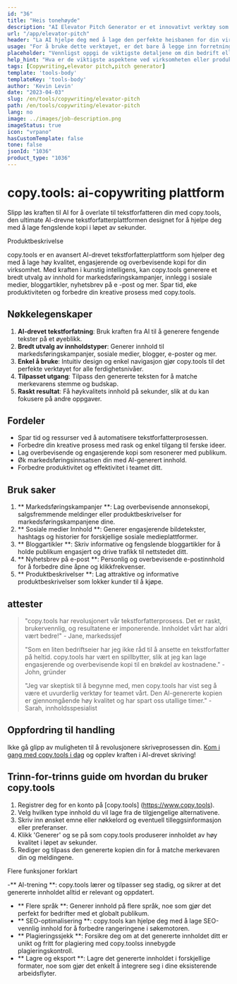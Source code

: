 ```yaml
---
id: "36"
title: "Heis tonehøyde"
description: "AI Elevator Pitch Generator er et innovativt verktøy som bruker kunstig intelligens for å skape overbevisende og fengslende heisbaner for din virksomhet, produkt eller service.  Imponere potensielle kunder eller investorer med en kortfattet og engasjerende tonehøyde som fremhever de viktigste aspektene ved tilbudet ditt, slik at det skiller seg ut fra konkurransen."
url: "/app/elevator-pitch"
header: "La AI hjelpe deg med å lage den perfekte heisbanen for din virksomhet eller produkt."
usage: "For å bruke dette verktøyet, er det bare å legge inn forretningsnavnet, nøkkelfunksjonene og målgruppen.  Denne AI-generatoren vil da lage en godt laget, konsis og overbevisende heisbane som fremhever de unike salgspunktene i din virksomhet eller produkt."
placeholder: "Vennligst oppgi de viktigste detaljene om din bedrift eller produkt, for eksempel bedriftens navn, nøkkelegenskaper, målgruppe osv."
help_hint: "Hva er de viktigste aspektene ved virksomheten eller produktet du vil fokusere på?  Skriv inn noen nøkkelord relatert til disse aspektene, og vår AI vil lage en engasjerende heis tonehøyde basert på innspillene dine."
tags: [Copywriting,elevator pitch,pitch generator]
template: 'tools-body'
templateKey: 'tools-body'
author: 'Kevin Levin'
date: "2023-04-03"
slug: /en/tools/copywriting/elevator-pitch
path: /en/tools/copywriting/elevator-pitch
lang: no
image: ../images/job-description.png
imageStatus: true
icon: "vrpano"
hasCustomTemplate: false
tone: false
jsonId: "1036"
product_type: "1036"
---
```

# copy.tools: ai-copywriting plattform

Slipp løs kraften til AI for å overlate til tekstforfatteren din med copy.tools, den ultimate AI-drevne tekstforfatterplattformen designet for å hjelpe deg med å lage fengslende kopi i løpet av sekunder.

Produktbeskrivelse

copy.tools er en avansert AI-drevet tekstforfatterplattform som hjelper deg med å lage høy kvalitet, engasjerende og overbevisende kopi for din virksomhet.  Med kraften i kunstig intelligens, kan copy.tools generere et bredt utvalg av innhold for markedsføringskampanjer, innlegg i sosiale medier, bloggartikler, nyhetsbrev på e -post og mer.  Spar tid, øke produktiviteten og forbedre din kreative prosess med copy.tools.

## Nøkkelegenskaper

1. **AI-drevet tekstforfatning**: Bruk kraften fra AI til å generere fengende tekster på et øyeblikk.
2. **Bredt utvalg av innholdstyper**: Generer innhold til markedsføringskampanjer, sosiale medier, blogger, e-poster og mer.
3. **Enkel å bruke**: Intuitiv design og enkel navigasjon gjør copy.tools til det perfekte verktøyet for alle ferdighetsnivåer.
4. **Tilpasset utgang**: Tilpass den genererte teksten for å matche merkevarens stemme og budskap.
5. **Raskt resultat**: Få høykvalitets innhold på sekunder, slik at du kan fokusere på andre oppgaver.

## Fordeler

- Spar tid og ressurser ved å automatisere tekstforfatterprosessen.
 - Forbedre din kreative prosess med rask og enkel tilgang til ferske ideer.
 - Lag overbevisende og engasjerende kopi som resonerer med publikum.
 - Øk markedsføringsinnsatsen din med AI-generert innhold.
 - Forbedre produktivitet og effektivitet i teamet ditt.

## Bruk saker

1. ** Markedsføringskampanjer **: Lag overbevisende annonsekopi, salgsfremmende meldinger eller produktbeskrivelser for markedsføringskampanjene dine.
 2. ** Sosiale medier Innhold **: Generer engasjerende bildetekster, hashtags og historier for forskjellige sosiale medieplattformer.
 3. ** Bloggartikler **: Skriv informative og fengslende bloggartikler for å holde publikum engasjert og drive trafikk til nettstedet ditt.
 4. ** Nyhetsbrev på e-post **: Personlig og overbevisende e-postinnhold for å forbedre dine åpne og klikkfrekvenser.
 5. ** Produktbeskrivelser **: Lag attraktive og informative produktbeskrivelser som lokker kunder til å kjøpe.

## attester

> "copy.tools har revolusjonert vår tekstforfatterprosess. Det er raskt, brukervennlig, og resultatene er imponerende. Innholdet vårt har aldri vært bedre!"  - Jane, markedssjef
 >
 > "Som en liten bedriftseier har jeg ikke råd til å ansette en tekstforfatter på heltid. copy.tools har vært en spillbytter, slik at jeg kan lage engasjerende og overbevisende kopi til en brøkdel av kostnadene."  - John, gründer
 >
 > "Jeg var skeptisk til å begynne med, men copy.tools har vist seg å være et uvurderlig verktøy for teamet vårt. Den AI-genererte kopien er gjennomgående høy kvalitet og har spart oss utallige timer."  - Sarah, innholdsspesialist

## Oppfordring til handling

Ikke gå glipp av muligheten til å revolusjonere skriveprosessen din. [Kom i gang med copy.tools i dag](https://www.copy.tools) og opplev kraften i AI-drevet skriving!

## Trinn-for-trinns guide om hvordan du bruker copy.tools

1. Registrer deg for en konto på [copy.tools] (https://www.copy.tools).
 2. Velg hvilken type innhold du vil lage fra de tilgjengelige alternativene.
 3. Skriv inn ønsket emne eller nøkkelord og eventuell tilleggsinformasjon eller preferanser.
 4. Klikk 'Generer' og se på som copy.tools produserer innholdet av høy kvalitet i løpet av sekunder.
 5. Rediger og tilpass den genererte kopien din for å matche merkevaren din og meldingene.

Flere funksjoner forklart

-** AI-trening **: copy.tools lærer og tilpasser seg stadig, og sikrer at det genererte innholdet alltid er relevant og oppdatert.
 - ** Flere språk **: Generer innhold på flere språk, noe som gjør det perfekt for bedrifter med et globalt publikum.
 - ** SEO-optimalisering **: copy.tools kan hjelpe deg med å lage SEO-vennlig innhold for å forbedre rangeringene i søkemotoren.
 - ** Plagieringssjekk **: Forsikre deg om at det genererte innholdet ditt er unikt og fritt for plagiering med copy.toolss innebygde plagieringskontroll.
 - ** Lagre og eksport **: Lagre det genererte innholdet i forskjellige formater, noe som gjør det enkelt å integrere seg i dine eksisterende arbeidsflyter.
